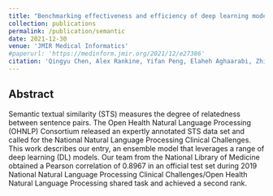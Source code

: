 ```yaml
---
title: "Benchmarking effectiveness and efficiency of deep learning models for semantic textual similarity in the clinical domain: validation study"
collection: publications
permalink: /publication/semantic
date: 2021-12-30
venue: 'JMIR Medical Informatics'
#paperurl: 'https://medinform.jmir.org/2021/12/e27386'
citation: 'Qingyu Chen, Alex Rankine, Yifan Peng, Elaheh Aghaarabi, Zhiyong Lu'
---
```


## Abstract
Semantic textual similarity (STS) measures the degree of relatedness between sentence pairs. The Open Health Natural Language Processing (OHNLP) Consortium released an expertly annotated STS data set and called for the National Natural Language Processing Clinical Challenges. This work describes our entry, an ensemble model that leverages a range of deep learning (DL) models. Our team from the National Library of Medicine obtained a Pearson correlation of 0.8967 in an official test set during 2019 National Natural Language Processing Clinical Challenges/Open Health Natural Language Processing shared task and achieved a second rank.



